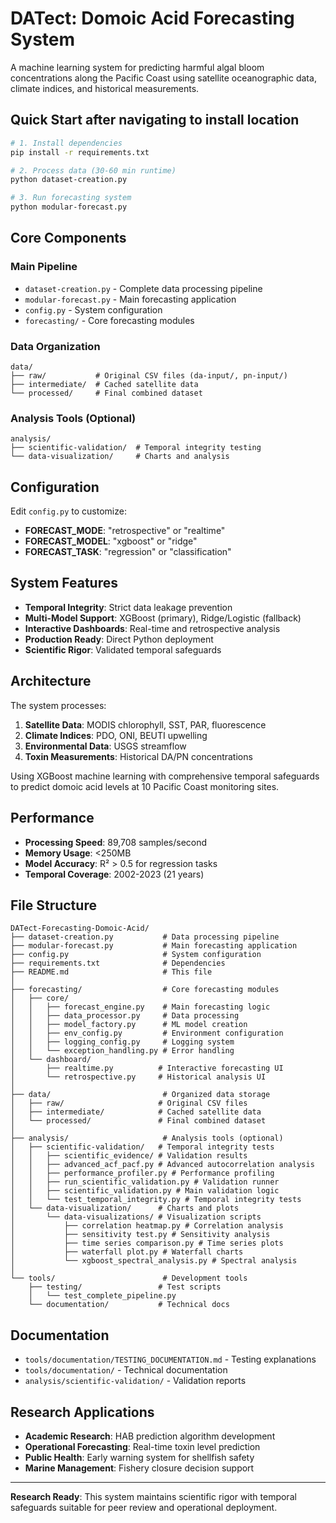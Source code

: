 # DATect: Domoic Acid Forecasting System

A machine learning system for predicting harmful algal bloom concentrations along the Pacific Coast using satellite oceanographic data, climate indices, and historical measurements.

## Quick Start after navigating to install location

```bash
# 1. Install dependencies
pip install -r requirements.txt

# 2. Process data (30-60 min runtime)
python dataset-creation.py

# 3. Run forecasting system
python modular-forecast.py
```

## Core Components

### Main Pipeline
- `dataset-creation.py` - Complete data processing pipeline
- `modular-forecast.py` - Main forecasting application
- `config.py` - System configuration
- `forecasting/` - Core forecasting modules

### Data Organization
```
data/
├── raw/           # Original CSV files (da-input/, pn-input/)
├── intermediate/  # Cached satellite data
└── processed/     # Final combined dataset
```

### Analysis Tools (Optional)
```
analysis/
├── scientific-validation/  # Temporal integrity testing
└── data-visualization/     # Charts and analysis
```

## Configuration

Edit `config.py` to customize:
- **FORECAST_MODE**: "retrospective" or "realtime"
- **FORECAST_MODEL**: "xgboost" or "ridge" 
- **FORECAST_TASK**: "regression" or "classification"

## System Features

- **Temporal Integrity**: Strict data leakage prevention
- **Multi-Model Support**: XGBoost (primary), Ridge/Logistic (fallback)
- **Interactive Dashboards**: Real-time and retrospective analysis
- **Production Ready**: Direct Python deployment
- **Scientific Rigor**: Validated temporal safeguards

## Architecture

The system processes:
1. **Satellite Data**: MODIS chlorophyll, SST, PAR, fluorescence
2. **Climate Indices**: PDO, ONI, BEUTI upwelling
3. **Environmental Data**: USGS streamflow
4. **Toxin Measurements**: Historical DA/PN concentrations

Using XGBoost machine learning with comprehensive temporal safeguards to predict domoic acid levels at 10 Pacific Coast monitoring sites.

## Performance

- **Processing Speed**: 89,708 samples/second
- **Memory Usage**: <250MB
- **Model Accuracy**: R² > 0.5 for regression tasks
- **Temporal Coverage**: 2002-2023 (21 years)

## File Structure

```
DATect-Forecasting-Domoic-Acid/
├── dataset-creation.py           # Data processing pipeline
├── modular-forecast.py           # Main forecasting application
├── config.py                     # System configuration
├── requirements.txt              # Dependencies
├── README.md                     # This file
│
├── forecasting/                  # Core forecasting modules
│   ├── core/
│   │   ├── forecast_engine.py    # Main forecasting logic
│   │   ├── data_processor.py     # Data processing
│   │   ├── model_factory.py      # ML model creation
│   │   ├── env_config.py         # Environment configuration
│   │   ├── logging_config.py     # Logging system
│   │   └── exception_handling.py # Error handling
│   └── dashboard/
│       ├── realtime.py          # Interactive forecasting UI
│       └── retrospective.py     # Historical analysis UI
│
├── data/                         # Organized data storage
│   ├── raw/                     # Original CSV files
│   ├── intermediate/            # Cached satellite data
│   └── processed/               # Final combined dataset
│
├── analysis/                     # Analysis tools (optional)
│   ├── scientific-validation/   # Temporal integrity tests
│   │   ├── scientific_evidence/ # Validation results
│   │   ├── advanced_acf_pacf.py # Advanced autocorrelation analysis
│   │   ├── performance_profiler.py # Performance profiling
│   │   ├── run_scientific_validation.py # Validation runner
│   │   ├── scientific_validation.py # Main validation logic
│   │   └── test_temporal_integrity.py # Temporal integrity tests
│   └── data-visualization/      # Charts and plots
│       └── data-visualizations/ # Visualization scripts
│           ├── correlation heatmap.py # Correlation analysis
│           ├── sensitivity test.py # Sensitivity analysis
│           ├── time series comparison.py # Time series plots
│           ├── waterfall plot.py # Waterfall charts
│           └── xgboost_spectral_analysis.py # Spectral analysis
│
└── tools/                        # Development tools
    ├── testing/                 # Test scripts
    │   └── test_complete_pipeline.py
    └── documentation/           # Technical docs
```

## Documentation

- `tools/documentation/TESTING_DOCUMENTATION.md` - Testing explanations
- `tools/documentation/` - Technical documentation
- `analysis/scientific-validation/` - Validation reports

## Research Applications

- **Academic Research**: HAB prediction algorithm development
- **Operational Forecasting**: Real-time toxin level prediction
- **Public Health**: Early warning system for shellfish safety
- **Marine Management**: Fishery closure decision support

---

**Research Ready**: This system maintains scientific rigor with temporal safeguards suitable for peer review and operational deployment.